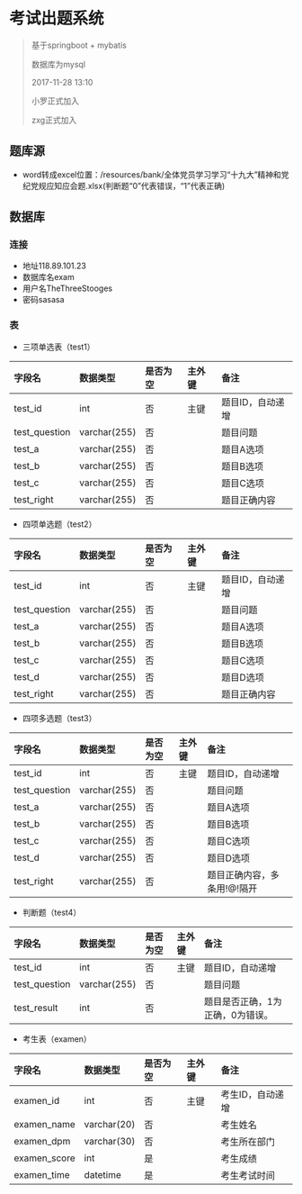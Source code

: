 # 考试出题系统

> 基于springboot + mybatis
>
> 数据库为mysql
>
> 2017-11-28 13:10
>
> 小罗正式加入
>
> zxg正式加入

## 题库源
* word转成excel位置：/resources/bank/全体党员学习学习“十九大”精神和党纪党规应知应会题.xlsx(判断题“0”代表错误，“1”代表正确)

## 数据库
### 连接
* 地址118.89.101.23
* 数据库名exam
* 用户名TheThreeStooges
* 密码sasasa
### 表
* 三项单选表（test1）

|字段名|数据类型|是否为空|主外键|备注|
|:--|:--|:--|:--|:--|
|test_id|int|否|主键|题目ID，自动递增|
|test_question|varchar(255)|否||题目问题|
|test_a|varchar(255)|否||题目A选项|
|test_b|varchar(255)|否||题目B选项|
|test_c|varchar(255)|否||题目C选项|
|test_right|varchar(255)|否||题目正确内容|

* 四项单选题（test2）

|字段名|数据类型|是否为空|主外键|备注|
|:--|:--|:--|:--|:--|
|test_id|int|否|主键|题目ID，自动递增|
|test_question|varchar(255)|否||题目问题|
|test_a|varchar(255)|否||题目A选项|
|test_b|varchar(255)|否||题目B选项|
|test_c|varchar(255)|否||题目C选项|
|test_d|varchar(255)|否||题目D选项|
|test_right|varchar(255)|否||题目正确内容|

* 四项多选题（test3）

|字段名|数据类型|是否为空|主外键|备注|
|:--|:--|:--|:--|:--|
|test_id|int|否|主键|题目ID，自动递增|
|test_question|varchar(255)|否||题目问题|
|test_a|varchar(255)|否||题目A选项|
|test_b|varchar(255)|否||题目B选项|
|test_c|varchar(255)|否||题目C选项|
|test_d|varchar(255)|否||题目D选项|
|test_right|varchar(255)|否||题目正确内容，多条用!@!隔开|

* 判断题（test4）

|字段名|数据类型|是否为空|主外键|备注|
|:--|:--|:--|:--|:--|
|test_id|int|否|主键|题目ID，自动递增|
|test_question|varchar(255)|否||题目问题|
|test_result|int|否||题目是否正确，1为正确，0为错误。|

* 考生表（examen）

|字段名|数据类型|是否为空|主外键|备注|
|:--|:--|:--|:--|:--|
|examen_id|int|否|主键|考生ID，自动递增|
|examen_name|varchar(20)|否||考生姓名|
|examen_dpm|varchar(30)|否||考生所在部门|
|examen_score|int|是||考生成绩|
|examen_time|datetime |是||考生考试时间|
